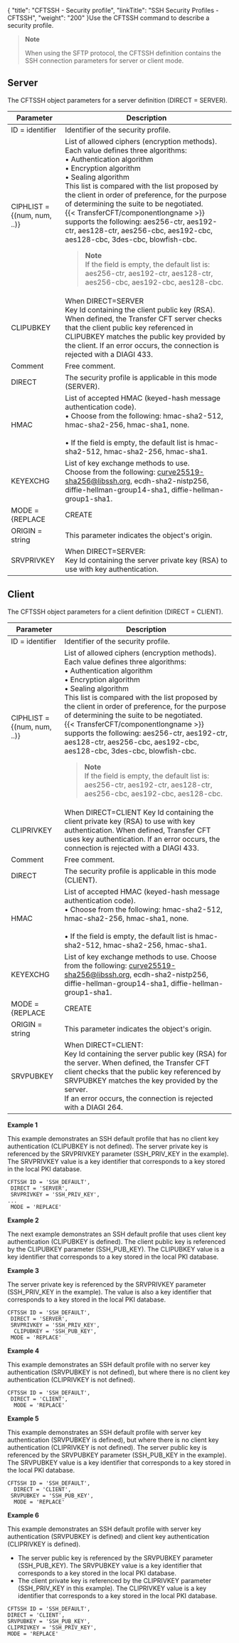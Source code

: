 {
    "title": "CFTSSH - Security profile",
    "linkTitle": "SSH Security Profiles - CFTSSH",
    "weight": "200"
}Use the CFTSSH command to describe a security profile.

> **Note**
>
> When using the SFTP protocol, the CFTSSH definition contains the SSH connection parameters for server or client mode.

## Server

The CFTSSH object parameters for a server definition (DIRECT = SERVER).


| Parameter  | Description  |
| --- | --- |
| ID = identifier | Identifier of the security profile. |
| CIPHLIST = {(num, num, ..)} | List of allowed ciphers (encryption methods).<br/> Each value defines three algorithms:<br/> • Authentication algorithm<br/> • Encryption algorithm<br/> • Sealing algorithm<br/> This list is compared with the list proposed by the client in order of preference, for the purpose of determining the suite to be negotiated.<br/> {{< TransferCFT/componentlongname  >}} supports the following: aes256-ctr, aes192-ctr, aes128-ctr, aes256-cbc, aes192-cbc, aes128-cbc, 3des-cbc, blowfish-cbc.<br/> <blockquote> **Note**<br/> If the field is empty, the default list is: aes256-ctr, aes192-ctr, aes128-ctr, aes256-cbc, aes192-cbc, aes128-cbc.<br/> </blockquote>  |
| CLIPUBKEY  | When DIRECT=SERVER<br/> Key Id containing the client public key (RSA). When defined, the Transfer CFT server checks that the client public key referenced in CLIPUBKEY matches the public key provided by the client. If an error occurs, the connection is rejected with a DIAGI 433. |
| Comment  | Free comment.  |
| DIRECT<br/>  | The security profile is applicable in this mode (SERVER). |
| HMAC  | List of accepted HMAC (keyed-hash message authentication code).<br/> • Choose from the following: hmac-sha2-512, hmac-sha2-256, hmac-sha1, none.<br /> <br/> • If the field is empty, the default list is hmac-sha2-512, hmac-sha2-256, hmac-sha1. |
| KEYEXCHG  | List of key exchange methods to use.<br/> Choose from the following: curve25519-sha256@libssh.org, ecdh-sha2-nistp256, diffie-hellman-group14-sha1, diffie-hellman-group1-sha1. |
| MODE = {REPLACE | CREATE | DELETE} | Action for the command. For DELETE mode, the command is deleted from the PARAMETERS database; only the ID and DIRECT parameters are required. |
| ORIGIN = string  | This parameter indicates the object's origin.  |
| SRVPRIVKEY  | When DIRECT=SERVER:<br/> Key Id containing the server private key (RSA) to use with key authentication. |


## Client

The CFTSSH object parameters for a client definition (DIRECT = CLIENT).


| Parameter  | Description  |
| --- | --- |
| ID = identifier | Identifier of the security profile. |
| CIPHLIST = {(num, num, ..)} | List of allowed ciphers (encryption methods).<br/> Each value defines three algorithms:<br/> • Authentication algorithm<br/> • Encryption algorithm<br/> • Sealing algorithm<br/> This list is compared with the list proposed by the client in order of preference, for the purpose of determining the suite to be negotiated.<br/> {{< TransferCFT/componentlongname  >}} supports the following: aes256-ctr, aes192-ctr, aes128-ctr, aes256-cbc, aes192-cbc, aes128-cbc, 3des-cbc, blowfish-cbc.<br/> <blockquote> **Note**<br/> If the field is empty, the default list is: aes256-ctr, aes192-ctr, aes128-ctr, aes256-cbc, aes192-cbc, aes128-cbc.<br/> </blockquote>  |
| CLIPRIVKEY  | When DIRECT=CLIENT Key Id containing the client private key (RSA) to use with key authentication. When defined, Transfer CFT uses key authentication. If an error occurs, the connection is rejected with a DIAGI 433.  |
| Comment  | Free comment.  |
| DIRECT | The security profile is applicable in this mode (CLIENT). |
| HMAC  | List of accepted HMAC (keyed-hash message authentication code).<br/> • Choose from the following: hmac-sha2-512, hmac-sha2-256, hmac-sha1, none.<br /> <br/> • If the field is empty, the default list is hmac-sha2-512, hmac-sha2-256, hmac-sha1. |
| KEYEXCHG  | List of key exchange methods to use. Choose from the following: curve25519-sha256@libssh.org, ecdh-sha2-nistp256, diffie-hellman-group14-sha1, diffie-hellman-group1-sha1.  |
| MODE = {REPLACE | CREATE | DELETE} | Action for the command. For DELETE mode, the command is deleted from the PARAMETERS database; only the ID and DIRECT parameters are required. |
| ORIGIN = string  | This parameter indicates the object's origin.  |
| SRVPUBKEY  | When DIRECT=CLIENT:<br/> Key Id containing the server public key (RSA) for the server. When defined, the Transfer CFT client checks that the public key referenced by SRVPUBKEY matches the key provided by the server.<br/> If an error occurs, the connection is rejected with a DIAGI 264. |


**Example 1**

This example demonstrates an SSH default profile that has no client key authentication (CLIPUBKEY is not defined). The server private key is referenced by the SRVPRIVKEY parameter (SSH\_PRIV\_KEY in the example). The SRVPRIVKEY value is a key identifier that corresponds to a key stored in the local PKI database.

```
CFTSSH ID = 'SSH_DEFAULT',
 DIRECT = 'SERVER',
 SRVPRIVKEY = 'SSH_PRIV_KEY',
...
 MODE = 'REPLACE'
```
**Example 2**

The next example demonstrates an SSH default profile that uses client key authentication (CLIPUBKEY is defined). The client public key is referenced by the CLIPUBKEY parameter (SSH\_PUB\_KEY). The CLIPUBKEY value is a key identifier that corresponds to a key stored in the local PKI database.

**Example 3**

The server private key is referenced by the SRVPRIVKEY parameter (SSH\_PRIV\_KEY in the example). The value is also a key identifier that corresponds to a key stored in the local PKI database.

```
CFTSSH ID = 'SSH_DEFAULT',
 DIRECT = 'SERVER',
 SRVPRIVKEY = 'SSH_PRIV_KEY',
  CLIPUBKEY = 'SSH_PUB_KEY',
 MODE = 'REPLACE'
```
**Example 4**

This example demonstrates an SSH default profile with no server key authentication (SRVPUBKEY is not defined), but where there is no client key authentication (CLIPRIVKEY is not defined).

```
CFTSSH ID = 'SSH_DEFAULT',
 DIRECT = 'CLIENT',
  MODE = 'REPLACE'
```
**Example 5**

This example demonstrates an SSH default profile with server key authentication (SRVPUBKEY is defined), but where there is no client key authentication (CLIPRIVKEY is not defined). The server public key is referenced by the SRVPUBKEY parameter (SSH\_PUB\_KEY in the example). The SRVPUBKEY value is a key identifier that corresponds to a key stored in the local PKI database.

```
CFTSSH ID = 'SSH_DEFAULT',
  DIRECT = 'CLIENT',
 SRVPUBKEY = 'SSH_PUB_KEY',
  MODE = 'REPLACE'
```
**Example 6**

This example demonstrates an SSH default profile with server key authentication (SRVPUBKEY is defined) and client key authentication (CLIPRIVKEY is defined).

- The server public key is referenced by the SRVPUBKEY parameter (SSH\_PUB\_KEY). The SRVPUBKEY value is a key identifier that corresponds to a key stored in the local PKI database.
- The client private key is referenced by the CLIPRIVKEY parameter (SSH\_PRIV\_KEY in this example). The CLIPRIVKEY value is a key identifier that corresponds to a key stored in the local PKI database.

```
CFTSSH ID = 'SSH_DEFAULT',
DIRECT = 'CLIENT',
SRVPUBKEY = 'SSH_PUB_KEY',
CLIPRIVKEY = 'SSH_PRIV_KEY',
MODE = 'REPLACE'
```
